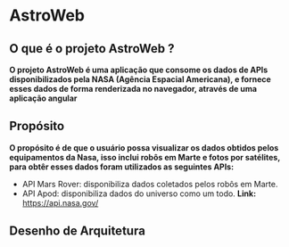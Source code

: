 # AstroWeb

## O que é o projeto AstroWeb ?
**O projeto AstroWeb é uma aplicação que consome os dados de APIs disponibilizados pela NASA (Agência Espacial Americana), e fornece esses dados de forma renderizada no navegador, através de uma aplicação angular**

## Propósito
**O propósito é de que o usuário possa visualizar os dados obtidos pelos equipamentos da Nasa, isso inclui robôs em Marte e fotos por satélites, para obtêr esses dados foram utilizados as seguintes APIs:**
- API Mars Rover: disponibiliza dados coletados pelos robôs em Marte.
- API Apod: disponibiliza dados do universo como um todo.
**Link:** https://api.nasa.gov/

## Desenho de Arquitetura
